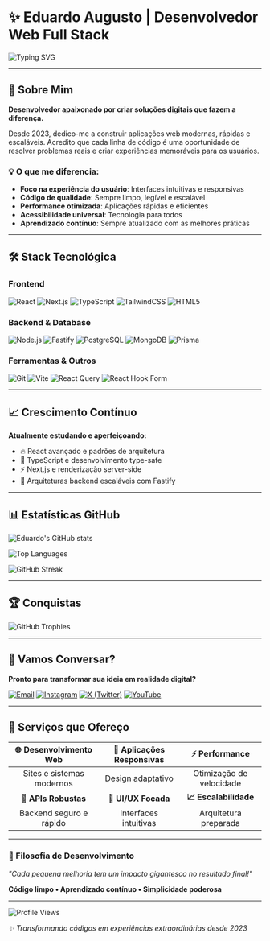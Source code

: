 # ✨ Eduardo Augusto | Desenvolvedor Web Full Stack

![Typing SVG](https://readme-typing-svg.herokuapp.com/demo/?font=Space+Grotesk&weight=700&size=24&duration=3000&color=A855F7&vCenter=true&width=600&lines=Transformando+ideias+em+experi%C3%AAncias+web!;C%C3%B3digo+limpo+%7C+Performance+%7C+Escalabilidade;Sempre+aprendendo%2C+sempre+evoluindo!)

---

## 🚀 Sobre Mim

**Desenvolvedor apaixonado por criar soluções digitais que fazem a diferença.** 

Desde 2023, dedico-me a construir aplicações web modernas, rápidas e escaláveis. Acredito que cada linha de código é uma oportunidade de resolver problemas reais e criar experiências memoráveis para os usuários.

### 💡 O que me diferencia:
- **Foco na experiência do usuário**: Interfaces intuitivas e responsivas
- **Código de qualidade**: Sempre limpo, legível e escalável
- **Performance otimizada**: Aplicações rápidas e eficientes
- **Acessibilidade universal**: Tecnologia para todos
- **Aprendizado contínuo**: Sempre atualizado com as melhores práticas

---

## 🛠️ Stack Tecnológica

### Frontend
![React](https://img.shields.io/badge/React-20232A?style=for-the-badge&logo=react&logoColor=61DAFB&border_radius=10)
![Next.js](https://img.shields.io/badge/Next.js-000000?style=for-the-badge&logo=next.js&logoColor=white)
![TypeScript](https://img.shields.io/badge/TypeScript-007ACC?style=for-the-badge&logo=typescript&logoColor=white)
![TailwindCSS](https://img.shields.io/badge/Tailwind_CSS-38B2AC?style=for-the-badge&logo=tailwind-css&logoColor=white)
![HTML5](https://img.shields.io/badge/HTML5-E34F26?style=for-the-badge&logo=html5&logoColor=white)

### Backend & Database
![Node.js](https://img.shields.io/badge/Node.js-43853D?style=for-the-badge&logo=node.js&logoColor=white)
![Fastify](https://img.shields.io/badge/Fastify-000000?style=for-the-badge&logo=fastify&logoColor=white)
![PostgreSQL](https://img.shields.io/badge/PostgreSQL-316192?style=for-the-badge&logo=postgresql&logoColor=white)
![MongoDB](https://img.shields.io/badge/MongoDB-4EA94B?style=for-the-badge&logo=mongodb&logoColor=white)
![Prisma](https://img.shields.io/badge/Prisma-3982CE?style=for-the-badge&logo=Prisma&logoColor=white)

### Ferramentas & Outros
![Git](https://img.shields.io/badge/Git-F05032?style=for-the-badge&logo=git&logoColor=white)
![Vite](https://img.shields.io/badge/Vite-646CFF?style=for-the-badge&logo=vite&logoColor=white)
![React Query](https://img.shields.io/badge/React_Query-FF4154?style=for-the-badge&logo=react%20query&logoColor=white)
![React Hook Form](https://img.shields.io/badge/React_Hook_Form-EC5990?style=for-the-badge&logo=reacthookform&logoColor=white)

---

## 📈 Crescimento Contínuo

**Atualmente estudando e aperfeiçoando:**
- 🔥 React avançado e padrões de arquitetura
- 🚀 TypeScript e desenvolvimento type-safe
- ⚡ Next.js e renderização server-side
- 🔧 Arquiteturas backend escaláveis com Fastify

---

## 📊 Estatísticas GitHub

![Eduardo's GitHub stats](https://github-readme-stats.vercel.app/api?username=d3veduardo&show_icons=true&theme=tokyonight&hide_border=true&border_radius=10&bg_color=0D1117&title_color=A855F7&icon_color=A855F7&text_color=C9D1D9)

![Top Languages](https://github-readme-stats.vercel.app/api/top-langs/?username=d3veduardo&layout=compact&theme=tokyonight&hide_border=true&border_radius=10&bg_color=0D1117&title_color=A855F7&text_color=C9D1D9)

![GitHub Streak](https://streak-stats.demolab.com/?user=d3veduardo&theme=tokyonight&hide_border=true&border_radius=10&background=0D1117&ring=A855F7&fire=A855F7&currStreakLabel=A855F7)

---

## 🏆 Conquistas

![GitHub Trophies](https://github-profile-trophy.vercel.app/?username=d3veduardo&theme=tokyonight&no-frame=true&no-bg=false&margin-w=4&border_radius=10)

---

## 💬 Vamos Conversar?

**Pronto para transformar sua ideia em realidade digital?**

[![Email](https://img.shields.io/badge/Email-EA4335?style=for-the-badge&logo=gmail&logoColor=white&border_radius=15)](mailto:eduardoaugustolimabueno@outlook.com.br)
[![Instagram](https://img.shields.io/badge/Instagram-E4405F?style=for-the-badge&logo=instagram&logoColor=white)](https://instagram.com/eduardoaugustolb)
[![X (Twitter)](https://img.shields.io/badge/X-000000?style=for-the-badge&logo=x&logoColor=white)](https://x.com/the_duh7)
[![YouTube](https://img.shields.io/badge/YouTube-FF0000?style=for-the-badge&logo=youtube&logoColor=white)](https://youtube.com/@eduardo.developer)

---

## 🎯 Serviços que Ofereço

| 🌐 **Desenvolvimento Web** | 📱 **Aplicações Responsivas** | ⚡ **Performance** |
|:---:|:---:|:---:|
| Sites e sistemas modernos | Design adaptativo | Otimização de velocidade |
| **🔧 APIs Robustas** | **🎨 UI/UX Focada** | **📈 Escalabilidade** |
| Backend seguro e rápido | Interfaces intuitivas | Arquitetura preparada |

---

### 💭 Filosofia de Desenvolvimento

*"Cada pequena melhoria tem um impacto gigantesco no resultado final!"*

**Código limpo • Aprendizado contínuo • Simplicidade poderosa**

---

![Profile Views](https://komarev.com/ghpvc/?username=d3veduardo&color=blueviolet&style=for-the-badge&border_radius=10)

*✨ Transformando códigos em experiências extraordinárias desde 2023*
